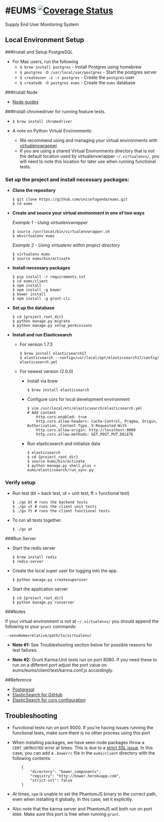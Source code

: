 #EUMS 
[![Coverage Status](https://img.shields.io/coveralls/unicefuganda/eums.svg)](https://coveralls.io/r/unicefuganda/eums)
====

Supply End User Monitoring System

Local Environment Setup
------------
###Install and Setup PostgreSQL
* For Mac users, run the following
	*  `$ brew install postgres` - Install Postgres using homebrew
	*  `$ postgres -D /usr/local/var/postgres` - Start the postgres server
	*  `$ createuser -s -r postgres` - Create the `postgres` user
	*  `$ createdb -O postgres eums` - Create the `eums` database

###Install Node
* [Node guides](http://nodejs.org/)

###Install chromedriver for running feature tests.
* `$ brew install chromedriver` 

* A note on Python Virtual Environments:
	* We recommend using and managing your virtual environments with [virtualenvwrapper](http://virtualenvwrapper.readthedocs.org/). 
	* If you are using a shared Virtual Environments directory that is not the default location used by virtualenvwrapper `~/.virtualenvs/`, you will need to note this location for later use when running functional tests.

### Set up the project and install necessary packages:
* **Clone the repository**
	
	```
	$ git clone https://github.com/unicefuganda/eums.git
	$ cd eums
	```
* **Create and source your virtual environment in one of two ways**
        
   *Example 1 - Using virtualenvwrapper*
		
	```
    $ source /usr/local/bin/virtualenvwrapper.sh
    $ mkvirtualenv eums
    ```
        
   *Example 2 - Using virtualenv within project directory*
       
    ```
    $ virtualenv eums
    $ source eums/bin/activate
    ``` 
       
* **Install necessary packages**
		
	```
	$ pip install -r requirements.txt
	$ cd eums/client
	$ npm install
	$ npm install -g bower
	$ bower install
	$ npm install -g grunt-cli
	```  
		
* **Set up the database**

	```
	$ cd {project_root_dir}
	$ python manage.py migrate
	$ python manage.py setup_permissions
	```

* **Install and run Elasticsearch**
	* For version 1.7.3

		```
		$ brew install elasticsearch17
		$ elasticsearch --config=/usr/local/opt/elasticsearch17/config/	elasticsearch.yml
		```
	* For newest version (2.0.0)
		* Install via brew 
		
			```
			$ brew install elasticsearch
			```
		* Configure cors for local development environment
		
			```  
			$ vim /usr/local/etc/elasticsearch/elasticsearch.yml
			# Add content
				http.cors.enabled: true
				http.cors.allow-headers: Cache-Control, Pragma, Origin, Authorization, Content-Type, X-Requested-With
				http.cors.allow-origin: http://localhost:8000
				http.cors.allow-methods: GET,POST,PUT,DELETE
			```
		* Run elasticsearch and initialize data
		
			```
			$ elasticsearch
			$ cd {project_root_dir}
			$ source eums/bin/activate
			$ python manage.py shell_plus < eums/elasticsearch/run_sync.py
			```


### Verify setup

* Run test (bt = back test, ut = unit test, ft = functional test)
	
	```
	$ ./go bt # runs the backend tests
	$ ./go ut # runs the client unit tests
	$ ./go ft # runs the client functional tests
	```
	
* To run all tests together.

	```
	$ ./go at 
	```
	
###Run Server
* Start the redis server

	```
	$ brew install redis
	$ redis-server
	```

* Create the local super user for logging into the app.

	`$ python manage.py createsuperuser`

* Start the application server

	```
	$ cd {project_root_dir}
	$ python manage.py runserver
	```     

###Notes

If your virtual environment is not at `~/.virtualenvs/` you should append the following to your `grunt` commands:

`--venvHome=relative/path/to/virtualenv/`

* **Note #1:** See Troubleshooting section below for possible reasons for test failures.
        
* **Note #2:** Grunt Karma:Unit tests run on port 8080. If you need these to run on a different port adjust the port value on eums/eums/client/test/karma.conf.js accordingly.

##Reference
* [Postgresql](http://www.postgresql.org/)
* [ElasticSearch for GitHub](https://github.com/elastic/elasticsearch)
* [ElasticSearch for cors configuration](https://www.elastic.co/guide/en/elasticsearch/reference/current/modules-http.html)

Troubleshooting
----------------

* Functional tests run on port 9000. If you're having issues running the functional tests, make sure there is no other process using this port

* When installing packages, we have seen node packages throw a `CERT_UNTRUSTED` error at times. This is due to a [strict SSL issue](http://bower.io/docs/config/#strict-ssl). In this case, you can add a `.bowerrc` file in the `eums/client` directory with the following contents:
	
	```
		{
			"directory": "bower_components",
			"registry": "http://bower.herokuapp.com",
			"strict-ssl": false
		}
	```
	
* At times, `npm` is unable to set the PhantomJS binary to the correct path, even when installing it globally. In this case, set it explicitly.

* Also note that the karma server and PhantomJS will both run on port `8080`. Make sure this port is free when running `grunt`.
